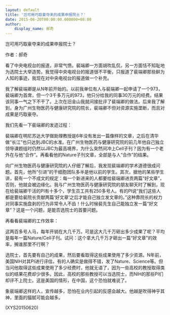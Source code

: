 ```yaml
---
layout: default
title: '岂可用巧取豪夺来的成果申报院士？'
date: 2015-06-20T00:00:00.000000+08:00
author:
    display_name: 郝奇
---
```


岂可用巧取豪夺来的成果申报院士？

作者：郝奇

看了中央电视台的报道，非常气愤。裴端卿一方面胡吹乱侃，另一方面恬不知耻地为选院士大举造势。我觉得中央电视台的报道很不平衡，只报道了裴端卿那些鲜为人知的事迹，我现在对中央电视台的报道做一个补充。

我了解裴端卿是从N年前开始的。以前我单位有人与裴端卿一起申请了一个973，裴端卿为首席，但一个3千多万元的973，他只分给我的同事30万元的经费。结果该同事一气之下不干了。上次在旧金山我就间接批评了裴端卿的做法。后来我了解到，身为广州生物医药与健康研究院的院长，裴端卿不但对资源实施垄断，而且对成果是巧取豪夺。

我们先看一下裴端卿的发迹过程：

裴端卿在明尼苏达大学做助理教授是6年没有发出一篇像样的文章，之后在清华做“长江”也只达到JBC的水准。在广州生物医药与健康研究院的前几年他自己独立领导课题组时仍然以JBC为最高境界，为什么突然间冲上Cell子刊？因为有一个老外在与他“合作”。再看看他的Nature子刊文章，全部是与人“合作”的结果。

向广州生物医药与健康研究院的人仔细了解后，我发现裴端卿的学术道德很成问题。首先，他所“引进”的干细胞团队多半是他以前的学生。其次，据他的某些学生讲，裴有一个不成文的规定：每一个新进来的人都要给裴端卿进贡两篇“好文章”，否则，他就会被边缘化。我与广州生物医药与健康研究院的朋友聊天时了解到，现在给裴端卿干活的PI有十多个，学生员工共有250多号人。有的PI说“我们这些人都是要给裴院长贡献两篇‘好文章’之后才能自己独立发文章的。”这种靠院长的权力对同事实施盘剥的行为非常令人不齿！什么时候裴先生自己能独立发一篇“好文章”？这是一个问题，是能否选院士的首要问题。

再看看裴端卿的工作效率：

这两百多号人马，每年开销在大几千万。可是这大几千万砸出多少成果了呢？平均是每年一篇Nature/Cell子刊。试问：这个拿大几千万才砸出一篇“好文章”的效率，搁谁那里不行啊？

选院士，首先要有自己的成果，然后要看取得这些成果使用了多少资源。N年前，美国NIH对其PI进行评估，有的人确实是做得不错，发了Nature、Science等。但当问他取得这些成果使用了多少经费时，他就无语了，因为一些高校的教授取得类似的结果花费却少很多。因此，高校的那些教授可以当选院士，而NIH的那些PI们却评不上院士。这是美国的情形，在中国，这个恐怕就难说了。

象裴端卿这样的人，宣传越多，恐怕在业内引起的反感会越大。他越是吹得神乎其神，里面的猫腻可能会越多。

(XYS20150620)

